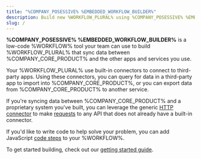 ```yaml
---
title: "%COMPANY_POSESSIVE% %EMBEDDED_WORKFLOW_BUILDER%"
description: Build new %WORKFLOW_PLURAL% using %COMPANY_POSESSIVE% %EMBEDDED_WORKFLOW_BUILDER%
slug: /
---
```


**%COMPANY_POSESSIVE% %EMBEDDED_WORKFLOW_BUILDER%** is a low-code %WORKFLOW% tool your team can use to build %WORKFLOW_PLURAL% that sync data between %COMPANY_CORE_PRODUCT% and the other apps and services you use.

Your %WORKFLOW_PLURAL% use built-in connectors to connect to third-party apps.
Using these connectors, you can query for data in a third-party app to import into %COMPANY_CORE_PRODUCT%, or you can export data from %COMPANY_CORE_PRODUCT% to another service.

If you're syncing data between %COMPANY_CORE_PRODUCT% and a proprietary system you've built, you can leverage the generic [HTTP connector](./connectors/http.md) to make [requests](./http-requests.md) to any API that does not already have a built-in connector.

If you'd like to write code to help solve your problem, you can add JavaScript [code steps](./custom-code.md) to your %WORKFLOW%.

To get started building, check out our [getting started guide](./get-started.md).
